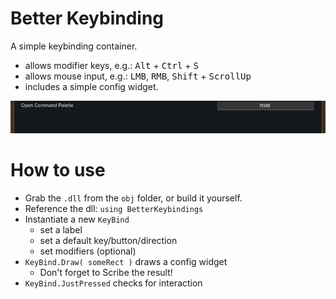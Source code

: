 # Better Keybinding
A simple keybinding container.
- allows modifier keys, e.g.: <kbd>Alt</kbd> + <kbd>Ctrl</kbd> + <kbd>S</kbd> 
- allows mouse input, e.g.: <kbd>LMB</kbd>, <kbd>RMB</kbd>, <kbd>Shift</kbd> + <kbd>ScrollUp</kbd>
- includes a simple config widget.

![Preview of config widget](preview.gif)

# How to use
 - Grab the `.dll` from the `obj` folder, or build it yourself. 
 - Reference the dll: `using BetterKeybindings`
 - Instantiate a new `KeyBind`
    - set a label
    - set a default key/button/direction
    - set modifiers (optional)
 - `KeyBind.Draw( someRect )` draws a config widget
    - Don't forget to Scribe the result!
 - `KeyBind.JustPressed` checks for interaction

